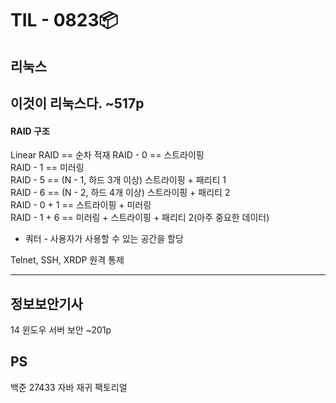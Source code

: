 # TIL - 0823📦

## 리눅스
이것이 리눅스다. ~517p  
---
#### RAID 구조  
Linear RAID == 순차 적재
RAID - 0 == 스트라이핑  
RAID - 1 == 미러링  
RAID - 5 == (N - 1, 하드 3개 이상) 스트라이핑 + 패리티 1   
RAID - 6 == (N - 2, 하드 4개 이상) 스트라이핑 + 패리티 2  
RAID - 0 + 1 == 스트라이핑 + 미러링  
RAID - 1 + 6 == 미러링 + 스트라이핑 + 패리티 2(아주 중요한 데이터)  
  
+ 쿼터 - 사용자가 사용할 수 있는 공간을 할당  

Telnet, SSH, XRDP 원격 통제

---

## 정보보안기사
14 윈도우 서버 보안 ~201p

## PS
백준 27433 자바 재귀 팩토리얼

